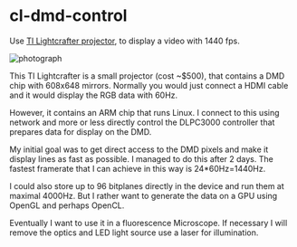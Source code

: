 cl-dmd-control
==============

Use [TI Lightcrafter projector](http://www.ti.com/tool/dlplightcrafter), to display a video with 1440 fps.

![photograph](http://www.ti.com/graphics/tool/LCR-with-Pencil3-12.5-lrg.jpg)

This TI Lightcrafter is a small projector (cost ~$500), that contains a DMD chip with 608x648 mirrors.
Normally you would just connect a HDMI cable and it would display the RGB data with 60Hz.

However, it contains an ARM chip that runs Linux. I connect to this using network and more
or less directly control the DLPC3000 controller that prepares data for display on the DMD.

My initial goal was to get direct access to the DMD pixels and make it display lines as
fast as possible. I managed to do this after 2 days. The fastest framerate that I can achieve
in this way is 24*60Hz=1440Hz.

I could also store up to 96 bitplanes directly in the device and run them at maximal 4000Hz.
But I rather want to generate the data on a GPU using OpenGL and perhaps OpenCL.

Eventually I want to use it in a fluorescence Microscope. If necessary I will remove the optics
and LED light source use a laser for illumination.
